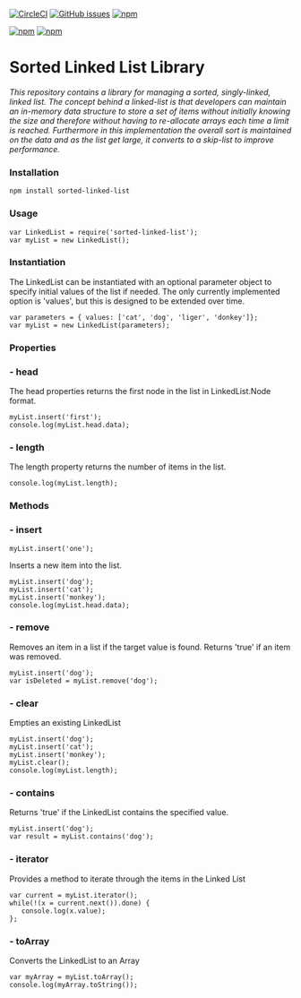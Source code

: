 [![CircleCI](https://dl.circleci.com/status-badge/img/circleci/LwQz5aa6ked9L3S5xGXPjh/av9hHj7794ZSTU8tS2aif/tree/master.svg?style=svg)](https://dl.circleci.com/status-badge/redirect/circleci/LwQz5aa6ked9L3S5xGXPjh/av9hHj7794ZSTU8tS2aif/tree/master)
[![GitHub issues](https://img.shields.io/github/issues/markpete/SortedLinkedList.svg?maxAge=2592000)](https://github.com/markpete/SortedLinkedList/issues)
[![npm](https://img.shields.io/npm/dt/sorted-linked-list.svg?maxAge=2592000)](https://www.npmjs.com/package/sorted-linked-list)

[![npm](https://img.shields.io/npm/v/sorted-linked-list.svg?maxAge=2592000)](https://www.npmjs.com/package/sorted-linked-list)
[![npm](https://img.shields.io/npm/l/sorted-linked-list.svg?maxAge=2592000)](https://www.npmjs.com/package/sorted-linked-list)

# Sorted Linked List Library #
_This repository contains a library for managing a sorted, singly-linked, linked list.  The concept behind a linked-list is that developers can maintain an in-memory data structure to store a set of items without initially knowing the size and therefore without having to re-allocate arrays each time a limit is reached.  Furthermore in this implementation the overall sort is maintained on the data and as the list get large, it converts to a skip-list to improve performance._

### Installation ###
```
npm install sorted-linked-list
```
### Usage ###
```
var LinkedList = require('sorted-linked-list');
var myList = new LinkedList();
```
### Instantiation ###
The LinkedList can be instantiated with an optional parameter object to specify initial values of the list if needed.  The only currently implemented option is 'values', but this is designed to be extended over time.
```
var parameters = { values: ['cat', 'dog', 'liger', 'donkey']};
var myList = new LinkedList(parameters);
```
### Properties ###
### - head ###
The head properties returns the first node in the list in LinkedList.Node format.
```
myList.insert('first');
console.log(myList.head.data);
```
### - length ###
The length property returns the number of items in the list.
```
console.log(myList.length);
```
### Methods ###
### - insert ###
```
myList.insert('one');
```
Inserts a new item into the list.
```
myList.insert('dog');
myList.insert('cat');
myList.insert('monkey');
console.log(myList.head.data);
```
### - remove ###
Removes an item in a list if the target value is found.  Returns 'true' if an item was removed.
```
myList.insert('dog');
var isDeleted = myList.remove('dog');
```
### - clear ###
Empties an existing LinkedList
```
myList.insert('dog');
myList.insert('cat');
myList.insert('monkey');
myList.clear();
console.log(myList.length);
```
### - contains ###
Returns 'true' if the LinkedList contains the specified value.
```
myList.insert('dog');
var result = myList.contains('dog');
```
### - iterator ###
Provides a method to iterate through the items in the Linked List
```
var current = myList.iterator();
while(!(x = current.next()).done) {
   console.log(x.value);
};
```
### - toArray ###
Converts the LinkedList to an Array
```
var myArray = myList.toArray();
console.log(myArray.toString());
```
